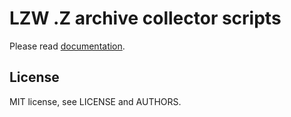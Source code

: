 # LZW .Z archive collector scripts

Please read [documentation](doc/archive-collector.txt).

## License

MIT license, see LICENSE and AUTHORS.
